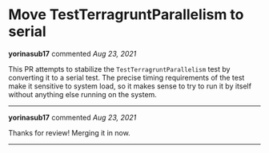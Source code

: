 # Move TestTerragruntParallelism to serial

**yorinasub17** commented *Aug 23, 2021*

This PR attempts to stabilize the `TestTerragruntParallelism` test by converting it to a serial test. The precise timing requirements of the test make it sensitive to system load, so it makes sense to try to run it by itself without anything else running on the system.
<br />
***


**yorinasub17** commented *Aug 23, 2021*

Thanks for review! Merging it in now.
***


